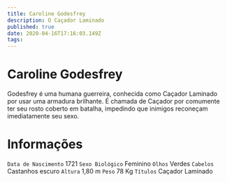 ```yaml
---
title: Caroline Godesfrey
description: O Caçador Laminado
published: true
date: 2020-04-16T17:16:03.149Z
tags: 
---
```


# Caroline Godesfrey
Godesfrey é uma humana guerreira, conhecida como Caçador Laminado por usar uma armadura brilhante. É chamada de Caçador por comumente ter seu rosto coberto em batalha, impedindo que inimigos reconeçam imediatamente seu sexo.

# Informações
`Data de Nascimento` 1721
`Sexo Biológico` Feminino
`Olhos` Verdes
`Cabelos` Castanhos escuro
`Altura` 1,80 m
`Peso` 78 Kg
`Títulos` Caçador Laminado